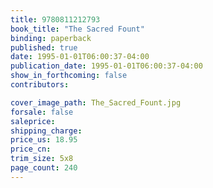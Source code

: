 ```yaml
---
title: 9780811212793
book_title: "The Sacred Fount"
binding: paperback
published: true
date: 1995-01-01T06:00:37-04:00
publication_date: 1995-01-01T06:00:37-04:00
show_in_forthcoming: false
contributors:

cover_image_path: The_Sacred_Fount.jpg
forsale: false
saleprice:
shipping_charge:
price_us: 18.95
price_cn:
trim_size: 5x8
page_count: 240
---
```


